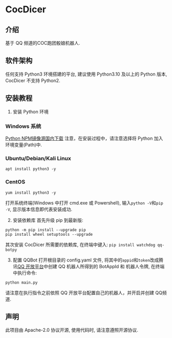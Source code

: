 # CocDicer

## 介绍
基于 QQ 频道的COC跑团骰娘机器人.

## 软件架构
任何支持 Python3 环境搭建的平台, 建议使用 Python3.10 及以上的 Python 版本, CocDicer 不支持 Python2.

## 安装教程

1.  安装 Python 环境
### Windows 系统
[Python NPM镜像源国内下载](https://registry.npmmirror.com/-/binary/python/3.11.4/python-3.11.4-amd64.exe)
注意，在安装过程中，请注意选择将 Python 加入环境变量(Path)中.

### Ubuntu/Debian/Kali Linux
```
apt install python3 -y
```

### CentOS
```
yum install python3 -y
```

打开系统终端(Windows 中打开 cmd.exe 或 Powershell), 输入`python -V`和`pip -V`, 显示版本信息即代表安装成功.

2.  安装依赖库
首先升级 pip 到最新版:
```
python -m pip install --upgrade pip
pip install wheel setuptools --upgrade
```

其次安装 CocDicer 所需要的依赖库, 在终端中键入:
`pip install watchdog qq-botpy`

3.  配置 QQBot
打开根目录的 config.yaml 文件, 将其中的`appid`和`token`改成腾讯[QQ 开放平台](https://q.qq.com/)中创建 QQ 机器人所得到的 BotAppId 和 机器人令牌, 在终端中执行命令:
```
python main.py
```

请注意在执行指令之前依照 QQ 开放平台配置自己的机器人，并开启并创建 QQ频道.

## 声明
此项目由 Apache-2.0 协议开源, 使用代码时, 请注意遵照开源协议.